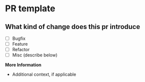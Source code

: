 [//]: # "managed by eankeen/globe; don't edit!"

# PR template

## What kind of change does this pr introduce

-  [ ] Bugfix
-  [ ] Feature
-  [ ] Refactor
-  [ ] Misc (describe below)

**More Information**

- Additional context, if applicable